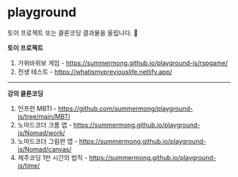 # playground
토이 프로젝트 또는 클론코딩 결과물을 올립니다. 🧸

<strong>토이 프로젝트</strong>
1. 가위바위보 게임 - https://summermong.github.io/playground-js/rspgame/
2. 전생 테스트 - https://whatismypreviouslife.netlify.app/

----

<b>강의 클론코딩</b>
1. 인프런 MBTI - https://github.com/summermong/playground-js/tree/main/MBTI
2. 노마드코더 크롬 앱 - https://summermong.github.io/playground-js/Nomad/work/
3. 노마드코더 그림판 앱 - https://summermong.github.io/playground-js/Nomad/canvas/
4. 제주코딩 1만 시간의 법칙 - https://summermong.github.io/playground-js/time/
